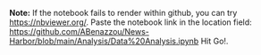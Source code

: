 **Note:**
If the notebook fails to render within github, you can try https://nbviewer.org/.
Paste the notebook link in the location field: https://github.com/ABenazzou/News-Harbor/blob/main/Analysis/Data%20Analysis.ipynb
Hit Go!.